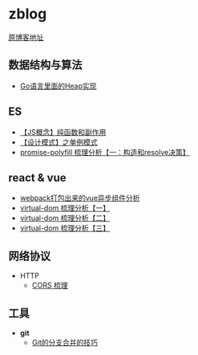 # zblog

[原博客地址](http://zachrey.win/)

## 数据结构与算法
  * [Go语言里面的Heap实现](https://github.com/zachrey/zblog/issues/1)

## ES
  * [【JS概念】纯函数和副作用](https://github.com/zachrey/zblog/issues/3)
  * [【设计模式】之单例模式](https://github.com/zachrey/zblog/issues/4)
  * [promise-polyfill 梳理分析【一：构造和resolve决策】](https://github.com/zachrey/zblog/issues/11)
  
## react & vue
  * [webpack打包出来的vue异步组件分析](https://github.com/zachrey/zblog/issues/5)
  * [virtual-dom 梳理分析【一】](https://github.com/zachrey/zblog/issues/8)
  * [virtual-dom 梳理分析【二】](https://github.com/zachrey/zblog/issues/9)
  * [virtual-dom 梳理分析【三】](https://github.com/zachrey/zblog/issues/10)
  
## 网络协议
  * HTTP
    * [CORS 梳理](https://github.com/zachrey/zblog/issues/7)

## 工具
  * **git**
    * [Git的分支合并的技巧](https://github.com/zachrey/zblog/issues/2)
